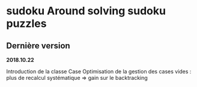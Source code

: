 # sudoku Around solving sudoku puzzles

## Dernière version

**2018.10.22**

Introduction de la classe Case
Optimisation de la gestion des cases vides : plus de recalcul systématique => gain sur le backtracking
